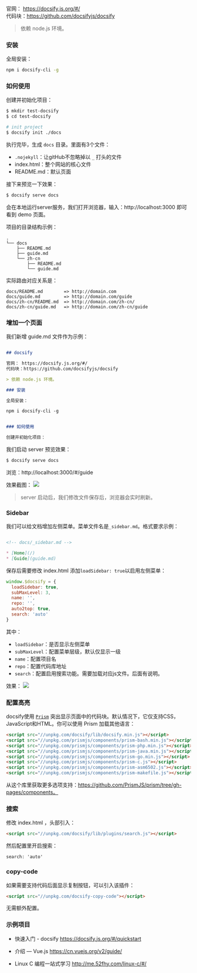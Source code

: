 ﻿
官网： https://docsify.js.org/#/  
代码块：https://github.com/docsifyjs/docsify  

> 依赖 node.js 环境。

### 安装

全局安装：
``` bash
npm i docsify-cli -g
```

### 如何使用

创建并初始化项目：
``` bash
$ mkdir test-docsify
$ cd test-docsify

# init project
$ docsify init ./docs
```

执行完毕，生成 `docs` 目录。里面有3个文件：

- `.nojekyll`：让gitHub不忽略掉以 `_` 打头的文件
- index.html：整个网站的核心文件
- README.md：默认页面

接下来预览一下效果：
``` bash
$ docsify serve docs
```
会在本地运行server服务，我们打开浏览器，输入：http://localhost:3000 即可看到 demo 页面。

项目的目录结构示例：
``` 
.
└── docs
    ├── README.md
    ├── guide.md
    └── zh-cn
        ├── README.md
        └── guide.md
```

实际路由对应关系是：
```
docs/README.md        => http://domain.com
docs/guide.md         => http://domain.com/guide
docs/zh-cn/README.md  => http://domain.com/zh-cn/
docs/zh-cn/guide.md   => http://domain.com/zh-cn/guide
```

### 增加一个页面

我们新增 guide.md 文件作为示例：

``` markdown

## docsify

官网： https://docsify.js.org/#/  
代码块：https://github.com/docsifyjs/docsify  

> 依赖 node.js 环境。

### 安装

全局安装：

npm i docsify-cli -g


### 如何使用

创建并初始化项目：

```

我们启动 server 预览效果：
``` bash
$ docsify serve docs
```
浏览：http://localhost:3000/#/guide  

效果截图：
![](http://img2018.cnblogs.com/blog/663847/201904/663847-20190420232957366-912516600.png)

> server 启动后，我们修改文件保存后，浏览器会实时刷新。

### Sidebar

我们可以给文档增加左侧菜单。菜单文件名是`_sidebar.md`。格式要求示例：

``` markdown

<!-- docs/_sidebar.md -->

* [Home](/)
* [Guide](guide.md)
```

保存后需要修改 index.html 添加`loadSidebar: true`以启用左侧菜单：
``` js
window.$docsify = {
  loadSidebar: true,
  subMaxLevel: 3,
  name: '',
  repo: '',
  auto2top: true,
  search: 'auto'
}
```

其中：

- `loadSidebar`：是否显示左侧菜单
- `subMaxLevel`：配置菜单层级，默认仅显示一级
- `name`：配置项目名
- `repo`：配置代码库地址
- `search`：配置启用搜索功能。需要加载对应js文件。后面有说明。

效果：
![](http://img2018.cnblogs.com/blog/663847/201904/663847-20190420234957125-422911433.png)

### 配置高亮 

docsify使用 [`Prism`](https://github.com/PrismJS/prism) 突出显示页面中的代码块。默认情况下，它仅支持CSS，JavaScript和HTML。你可以使用 Prism 加载其他语言：

``` html
<script src="//unpkg.com/docsify/lib/docsify.min.js"></script>
<script src="//unpkg.com/prismjs/components/prism-bash.min.js"></script>
<script src="//unpkg.com/prismjs/components/prism-php.min.js"></script>
<script src="//unpkg.com/prismjs/components/prism-java.min.js"></script>
<script src="//unpkg.com/prismjs/components/prism-go.min.js"></script>
<script src="//unpkg.com/prismjs/components/prism-c.js"></script>
<script src="//unpkg.com/prismjs/components/prism-asm6502.js"></script>
<script src="//unpkg.com/prismjs/components/prism-makefile.js"></script>
```

从这个库里获取更多选项支持：https://github.com/PrismJS/prism/tree/gh-pages/components。

### 搜索

修改 index.html ，头部引入：
``` html
<script src="//unpkg.com/docsify/lib/plugins/search.js"></script>
```

然后配置里开启搜索：
```
search: 'auto'
```

### copy-code

如果需要支持代码后面显示复制按钮，可以引入该插件：
``` html
<script src="//unpkg.com/docsify-copy-code"></script>
```

无需额外配置。

### 示例项目

- 快速入门 - docsify
https://docsify.js.org/#/quickstart

- 介绍 — Vue.js
https://cn.vuejs.org/v2/guide/

- Linux C 编程一站式学习
http://me.52fhy.com/linux-c/#/

